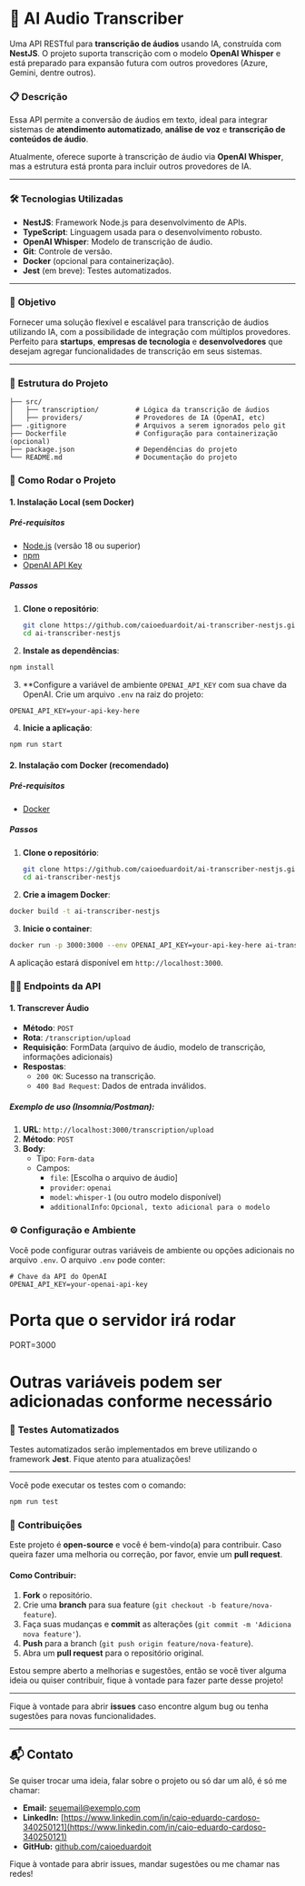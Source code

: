 # 🚀 **AI Audio Transcriber**

Uma API RESTful para **transcrição de áudios** usando IA, construída com **NestJS**. O projeto suporta transcrição com o modelo **OpenAI Whisper** e está preparado para expansão futura com outros provedores (Azure, Gemini, dentre outros).

### 📋 **Descrição**
Essa API permite a conversão de áudios em texto, ideal para integrar sistemas de **atendimento automatizado**, **análise de voz** e **transcrição de conteúdos de áudio**.

Atualmente, oferece suporte à transcrição de áudio via **OpenAI Whisper**, mas a estrutura está pronta para incluir outros provedores de IA.

---

### 🛠️ **Tecnologias Utilizadas**
- **NestJS**: Framework Node.js para desenvolvimento de APIs.
- **TypeScript**: Linguagem usada para o desenvolvimento robusto.
- **OpenAI Whisper**: Modelo de transcrição de áudio.
- **Git**: Controle de versão.
- **Docker** (opcional para containerização).
- **Jest** (em breve): Testes automatizados.

---

### 🎯 **Objetivo**
Fornecer uma solução flexível e escalável para transcrição de áudios utilizando IA, com a possibilidade de integração com múltiplos provedores. Perfeito para **startups**, **empresas de tecnologia** e **desenvolvedores** que desejam agregar funcionalidades de transcrição em seus sistemas.

---

### 📂 **Estrutura do Projeto**
```plaintext
├── src/
│   ├── transcription/         # Lógica da transcrição de áudios
│   ├── providers/             # Provedores de IA (OpenAI, etc)
├── .gitignore                 # Arquivos a serem ignorados pelo git
├── Dockerfile                 # Configuração para containerização (opcional)
├── package.json               # Dependências do projeto
└── README.md                  # Documentação do projeto
```

### 🚀 **Como Rodar o Projeto**

#### 1. **Instalação Local (sem Docker)**

##### Pré-requisitos

- [Node.js](https://nodejs.org/) (versão 18 ou superior)
- [npm](https://www.npmjs.com/)
- [OpenAI API Key](https://beta.openai.com/account/api-keys)

##### Passos

1. **Clone o repositório**:

   ```bash
   git clone https://github.com/caioeduardoit/ai-transcriber-nestjs.git
   cd ai-transcriber-nestjs
   ```

2. **Instale as dependências**:
  ```bash
  npm install
  ```

3. **Configure a variável de ambiente `OPENAI_API_KEY` com sua chave da OpenAI. Crie um arquivo `.env` na raiz do projeto:
  ```env
  OPENAI_API_KEY=your-api-key-here
  ```

4. **Inicie a aplicação**:
  ```bash
  npm run start
  ```


#### 2. **Instalação com Docker (recomendado)**

##### Pré-requisitos

- [Docker](https://www.docker.com/)

##### Passos

1. **Clone o repositório**:
   ```bash
   git clone https://github.com/caioeduardoit/ai-transcriber-nestjs.git
   cd ai-transcriber-nestjs
   ```

2. **Crie a imagem Docker**:
  ```bash
  docker build -t ai-transcriber-nestjs
  ```

3. **Inicie o container**:
  ```bash
  docker run -p 3000:3000 --env OPENAI_API_KEY=your-api-key-here ai-transcriber-nestjs
  ```

A aplicação estará disponível em `http://localhost:3000`.


### 🧑‍💻 **Endpoints da API**

#### 1. **Transcrever Áudio**

- **Método**: `POST`
- **Rota**: `/transcription/upload`
- **Requisição**: FormData (arquivo de áudio, modelo de transcrição, informações adicionais)
- **Respostas**:
  - `200 OK`: Sucesso na transcrição.
  - `400 Bad Request`: Dados de entrada inválidos.

##### Exemplo de uso (Insomnia/Postman):
1. **URL**: `http://localhost:3000/transcription/upload`
2. **Método**: `POST`
3. **Body**:
   - Tipo: `Form-data`
   - Campos:
     - `file`: [Escolha o arquivo de áudio]
     - `provider`: `openai`
     - `model`: `whisper-1` (ou outro modelo disponível)
     - `additionalInfo`: `Opcional, texto adicional para o modelo`


### ⚙️ **Configuração e Ambiente**

Você pode configurar outras variáveis de ambiente ou opções adicionais no arquivo `.env`. O arquivo `.env` pode conter:

```env
# Chave da API do OpenAI
OPENAI_API_KEY=your-openai-api-key
```

# Porta que o servidor irá rodar
PORT=3000

# Outras variáveis podem ser adicionadas conforme necessário


### 🧪 **Testes Automatizados**

Testes automatizados serão implementados em breve utilizando o framework **Jest**. Fique atento para atualizações!

---

Você pode executar os testes com o comando:

```bash
npm run test
```


### 📢 **Contribuições**

Este projeto é **open-source** e você é bem-vindo(a) para contribuir. Caso queira fazer uma melhoria ou correção, por favor, envie um **pull request**.

#### Como Contribuir:

1. **Fork** o repositório.
2. Crie uma **branch** para sua feature (`git checkout -b feature/nova-feature`).
3. Faça suas mudanças e **commit** as alterações (`git commit -m 'Adiciona nova feature'`).
4. **Push** para a branch (`git push origin feature/nova-feature`).
5. Abra um **pull request** para o repositório original.

Estou sempre aberto a melhorias e sugestões, então se você tiver alguma ideia ou quiser contribuir, fique à vontade para fazer parte desse projeto!

---

Fique à vontade para abrir **issues** caso encontre algum bug ou tenha sugestões para novas funcionalidades.

---

## 📬 Contato

Se quiser trocar uma ideia, falar sobre o projeto ou só dar um alô, é só me chamar:

- **Email:** seuemail@exemplo.com  
- **LinkedIn:** [https://www.linkedin.com/in/caio-eduardo-cardoso-340250121](https://www.linkedin.com/in/caio-eduardo-cardoso-340250121)  
- **GitHub:** [github.com/caioeduardoit](https://github.com/caioeduardoit)  

Fique à vontade para abrir issues, mandar sugestões ou me chamar nas redes!


